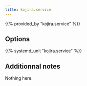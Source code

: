 ```yaml
---
title: kojira.service
---
```


{{% provided_by "kojira.service" %}}

## Options

{{% systemd_unit "kojira.service" %}}

## Additionnal notes

Nothing here.